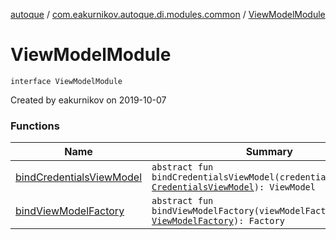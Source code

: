 [autoque](../../index.md) / [com.eakurnikov.autoque.di.modules.common](../index.md) / [ViewModelModule](./index.md)

# ViewModelModule

`interface ViewModelModule`

Created by eakurnikov on 2019-10-07

### Functions

| Name | Summary |
|---|---|
| [bindCredentialsViewModel](bind-credentials-view-model.md) | `abstract fun bindCredentialsViewModel(credentialsViewModel: `[`CredentialsViewModel`](../../com.eakurnikov.autoque.viewmodel.credentials/-credentials-view-model/index.md)`): ViewModel` |
| [bindViewModelFactory](bind-view-model-factory.md) | `abstract fun bindViewModelFactory(viewModelFactory: `[`ViewModelFactory`](../../com.eakurnikov.autoque.viewmodel.base/-view-model-factory/index.md)`): Factory` |
